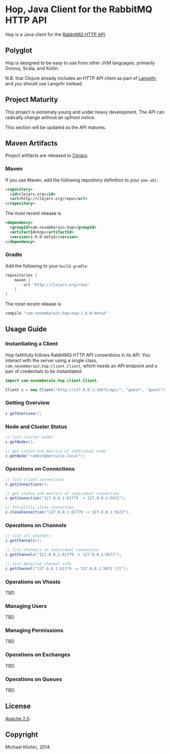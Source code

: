 # Hop, Java Client for the RabbitMQ HTTP API

Hop is a Java client for the [RabbitMQ HTTP API](http://hg.rabbitmq.com/rabbitmq-management/raw-file/rabbitmq_v3_3_5/priv/www/api/index.html).


## Polyglot

Hop is designed to be easy to use from other JVM languages, primarily Groovy, Scala,
and Kotlin. 

N.B. that Clojure already includes an HTTP API client as part of [Langohr](http://clojurerabbitmq.info),
and you should use Langohr instead.

## Project Maturity

This project is extremely young and under heavy development. The API can radically
change without an upfront notice.

This section will be updated as the API matures.


## Maven Artifacts

Project artifacts are released to [Clojars](http://clojars.org).

### Maven

If you use Maven, add the following repository
definition to your `pom.xml`:

``` xml
<repository>
  <id>clojars.org</id>
  <url>http://clojars.org/repo</url>
</repository>
```

The most recent release is

``` xml
<dependency>
  <groupId>com.novemberain.hop</groupId>
  <artifactId>hop</artifactId>
  <version>1.0.0-beta2</version>
</dependency>
```

### Gradle

Add the following to your `build.gradle`:

``` groovy
repositories {
    maven {
        url "http://clojars.org/repo"
    }
}
```

The most recent release is

``` groovy
compile "com.novemberain.hop:hop:1.0.0-beta2"
```


## Usage Guide

### Instantiating a Client

Hop faithfully follows RabbitMQ HTTP API conventions in its API. You interact with the server
using a single class, `com.novemberain.hop.client.Client`, which needs an API endpoint and
a pair of credentials to be instantiated:

``` java
import com.novemberain.hop.client.Client;

Client c = new Client("http://127.0.0.1:15672/api/", "guest", "guest");
```

### Getting Overview

``` java
c.getOverview();
```


### Node and Cluster Status

``` java
// list cluster nodes
c.getNodes();

// get status and metrics of individual node
c.getNode("rabbit@mercurio.local");
```


### Operations on Connections

``` java
// list client connections
c.getConnections();

// get status and metrics of individual connection
c.getConnection("127.0.0.1:61779 -> 127.0.0.1:5672");

// forcefully close connection
c.closeConnection("127.0.0.1:61779 -> 127.0.0.1:5672");
```

### Operations on Channels

``` java
// list all channels
c.getChannels();

// list channels on individual connection
c.getChannels("127.0.0.1:61779 -> 127.0.0.1:5672");

// list detailed channel info
c.getChannel("127.0.0.1:61779 -> 127.0.0.1:5672 (3)");
```


### Operations on Vhosts

TBD


### Managing Users

TBD


### Managing Permissions

TBD


### Operations on Exchanges

TBD


### Operations on Queues

TBD



## License

[Apache 2.0](http://www.apache.org/licenses/LICENSE-2.0.html).


## Copyright

Michael Klishin, 2014.
